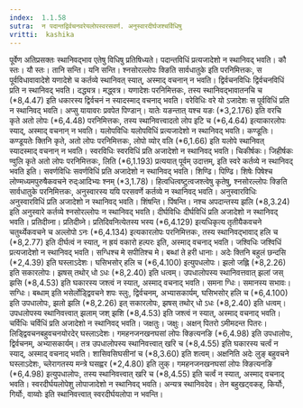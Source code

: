 ```yaml
---
index:  1.1.58
sutra:  न पदान्तद्विर्वचनवरेयलोपस्वरसवर्ण. अनुस्वारदीर्घजश्चर्विधिषु
vritti:  kashika 
---
```


पूर्वेण अतिप्रसक्तः स्थानिवद्भाव एतेषु विधिषु प्रतिषिध्यते। पदान्तविधिं प्रत्यजादेशो न स्थानिवद् भवति। कौ स्तः। यौ स्तः। तानि सन्ति। यनि सन्ति। श्नसोरल्लोपः क्ङिति सार्वधातुके इति परनिमित्तकः, स पूर्वविधावावादेशे यणादेशे च कर्तव्ये स्थानिवत् स्यात्, अस्माद् वचनान् न भवति। द्विर्वचनविधिः द्विर्वचनविधिं प्रति न स्थानिवद् भवति। दद्ध्यत्र। मद्ध्वत्र। यणादेशः परनिमित्तकः, तस्य स्थानिवद्भावातनचि च (*8,4.47) इति धकारस्य द्विर्वचनं न स्यादस्माद् वचनाद् भवति। वरेविधिः वरे यो ऽजादेशः स पूर्वविधिं प्रति न स्थानिवद् भवति। अप्सु यायावरः प्रवपेत पिण्डान्। यातेः यङन्तात् यश्च यङः (*3,2.176) इति वरचि कृते अतो लोपः (*6,4.48) परनिमित्तकः, तस्य स्थानिवत्त्वादतो लोप इटि च (*6,4.64) इत्याकारलोपः स्याद्, अस्माद् वचनान् न भवति। यलोपविधिः यलोपविधिं प्रत्यजादेशो न स्थानिवद् भवति। कण्डूतिः। कण्डूयतेः क्तिनि कृते, अतो लोपः परनिमित्तकः, लोपो व्योर् वलि (*6,1.66) इति यलोपे स्थानिवत् स्यादस्माद् वचनान् न भवति। स्वरविधिः स्वरविधिं प्रति अजादेशो न स्थानिवद् भवति। चिकीर्षकः। जिहीर्षकः ण्वुलि कृते अतो लोपः परनिमित्तकः, लिति (*6,1.193) प्रत्ययात् पूर्वम् उदात्तम्, इति स्वरे कर्तव्ये न स्थानिवद् भवति इति। सवर्णविधिः सवर्णविधिं प्रति अजादेशो न स्थानिवद् भवति। शिण्ढि। पिण्ढि। शिषेः पिषेश्च लोण्मध्यमपुरुषैकवचने रुद्ःआदिभ्यः श्नम् (*3,1.78)। हित्वधित्वष्टुत्वजश्त्वेषु कृतेषु, श्नसोरल्लोपः क्ङिति सार्वधातुके परनिमित्तकः, अनुस्वारस्य ययि परसवर्णे कर्तव्ये न स्थानिवद् भवति। अनुस्वारविधिः अनुस्वारविधिं प्रति अजादेशो न स्थानिवद् भवति। शिंषन्ति। पिंषन्ति। नश्च अपदान्तस्य झलि (*8,3.24) इति अनुस्वारे कर्तव्ये श्नसोरल्लोपः न स्थानिवद् भवति। दीर्घविधिः दीर्घविधिं प्रति अजादेशो न स्थानिवद् भवति। प्रतिदीव्ना। प्रतिदीव्ने। प्रतिदिवनित्येतस्य भस्य (*6,4.129) इत्यधिकृत्य तृतीयैकवचने चतुर्थ्येकवचने च अल्लोपो ऽनः (*6,4.134) इत्यकारलोपः परनिमित्तकः, तस्य स्थानिवद्भावाद् हलि च (*8,2.77) इति दीर्घत्वं न स्यात्, न ह्रयं वकारो हल्परः इति, अस्माद् वचनाद् भवति। जश्विधिः जश्विधिं प्रत्यजादेशो न स्थानिवद् भवति। सग्धिश्च मे सपीतिश्च मे। बब्धां ते हरी धानाः। अदेः क्तिनि बहुलं छन्दसि (*2,4.39) इति घस्लाऽदेशः। घसिभसोर् हलि च (*6,4.100) इत्युपधलोपः। झलो जह्लि (*8,2.26) इति सकारलोपः। झषस् तथोर् धो ऽधः (*8,2.40) इति धत्वम्। उपधालोपस्य स्थानिवत्तवात् झलां जस् झसि (*8,4.53) इति घकारस्य जश्त्वं न स्यात्, अस्माद् वचनाद् भवति। समना ग्धिः। समानस्य सभावः। सग्धिः। बब्धाम् इति भसेर्लोड्द्विवचने शपः स्लुः, द्विर्वचनम्, अभ्यासकार्यम्, घसिभसोर् हलि च (*6,4.100) इति उपधालोपः, झलो झलि (*8,2.26) इत् सकारलोपः, झषस् तथोर् धो ऽधः (*8,2.40) इति धत्वम्। उपधलोपस्य स्थानिवत्त्वात् झलाम् जश् झशि (*8,4.53) इति जश्त्वं न स्यात्, अस्माद् वचनाद् भवति। चर्विधिः चर्विधिं प्रति अजादेशो न स्थानिवद् भवति। जक्षतुः। जक्षुः। अक्षन् पितरो ऽमीमदन्त पितरः। लिड्द्विवचनबहुवचनयोरदेर् घस्लाऽदेशः। गमहनजनखनघसां लोपः क्ङित्यनङि (*6,4.98) इति उपधालोपः, द्विर्वचनम्, अभ्यासकार्यम्। तत्र उपधालोपस्य स्थानिवत्त्वात् खरि च (*8,4.55) इति घकारस्य चर्त्वं न स्याद्, अस्माद् वचनाद् भवति। शासिवसिघसीनां च (*8,3.60) इति शत्वम्। अक्षनिति अदेः लुङ् बहुवचने घस्लाऽदेशः, च्लेरागतस्य मन्त्रे घसह्वर (*2,4.80) इति लुक्। गमहनजनखनघसां लोपः क्ङित्यनङि (*6,4.98) इत्युपधालोपः, तस्य स्थानिवत्त्वात् खरि च (*8,4.55) इति चर्त्वं न स्यात्, अस्माद् वचनाद् भवति। स्वरदीर्घयलोपेशु लोपाजादेशो न स्थानिवद् भवति। अन्यत्र स्थानिवदेव। तेन बहुखट्वकह्, किर्योः, गिर्योः, वाय्वोः इति स्थानिवत्त्वात् स्वरदीर्घयलोपा न भवन्ति।

